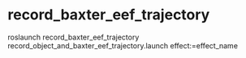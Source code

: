  # record_baxter_eef_trajectory

 roslaunch record_baxter_eef_trajectory record_object_and_baxter_eef_trajectory.launch effect:=effect_name